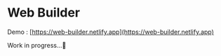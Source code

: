 # Web Builder
Demo : [https://web-builder.netlify.app](https://web-builder.netlify.app)

Work in progress...🚀